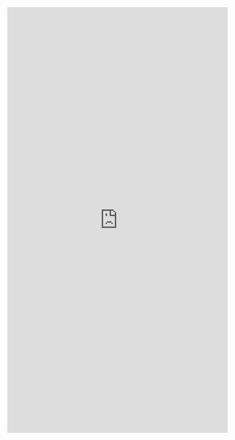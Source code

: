 <iframe src="https://www.linkedin.com/embed/feed/update/urn:li:ugcPost:7251625751882399746" height="972" width="504" frameborder="0" allowfullscreen="" title="Publicação incorporada"></iframe>
